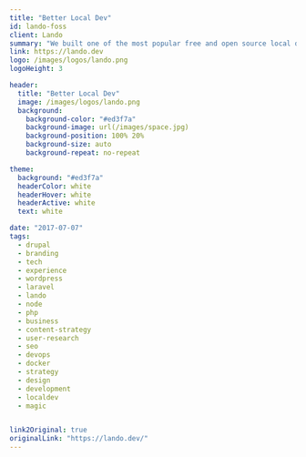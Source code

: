 ```yaml
---
title: "Better Local Dev"
id: lando-foss
client: Lando
summary: "We built one of the most popular free and open source local dev tools in use today on a shoe string budget."
link: https://lando.dev
logo: /images/logos/lando.png
logoHeight: 3

header:
  title: "Better Local Dev"
  image: /images/logos/lando.png
  background:
    background-color: "#ed3f7a"
    background-image: url(/images/space.jpg)
    background-position: 100% 20%
    background-size: auto
    background-repeat: no-repeat

theme:
  background: "#ed3f7a"
  headerColor: white
  headerHover: white
  headerActive: white
  text: white

date: "2017-07-07"
tags:
  - drupal
  - branding
  - tech
  - experience
  - wordpress
  - laravel
  - lando
  - node
  - php
  - business
  - content-strategy
  - user-research
  - seo
  - devops
  - docker
  - strategy
  - design
  - development
  - localdev
  - magic


link2Original: true
originalLink: "https://lando.dev/"
---
```

